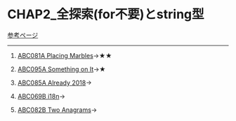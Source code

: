 # CHAP2_全探索(for不要)とstring型

[参考ページ](http://bit.ly/33qBzkr)

---
1. [ABC081A Placing Marbles](https://atcoder.jp/contests/abc081/tasks/abc081_a)→★★ 

1. [ABC095A Something on It](https://atcoder.jp/contests/abc095/tasks/abc095_a)→★  

1. [ABC085A Already 2018](https://atcoder.jp/contests/abc085/tasks/abc085_a)→  

1. [ABC069B i18n](https://atcoder.jp/contests/abc069/tasks/abc069_b)→

1. [ABC082B Two Anagrams](https://atcoder.jp/contests/abc082/tasks/abc082_b)→